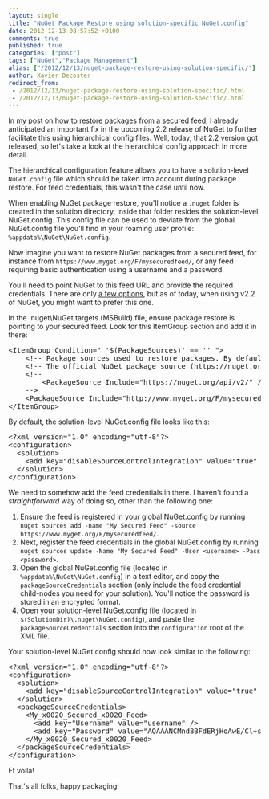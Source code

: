 ```yaml
---
layout: single
title: "NuGet Package Restore using solution-specific NuGet.config"
date: 2012-12-13 08:57:52 +0100
comments: true
published: true
categories: ["post"]
tags: ["NuGet","Package Management"]
alias: ["/2012/12/13/nuget-package-restore-using-solution-specific/"]
author: Xavier Decoster
redirect_from:
 - /2012/12/13/nuget-package-restore-using-solution-specific/.html
 - /2012/12/13/nuget-package-restore-using-solution-specific/.html
---
```

<p>In my post on <a href="/nuget-package-restore-from-a-secured-feed">how to restore packages from a secured feed</a>, I already anticipated an important fix in the upcoming 2.2 release of NuGet to further facilitate this using hierarchical config files. Well, today, that 2.2 version got released, so let's take a look at the hierarchical config approach in more detail.</p>

<p>The hierarchical configuration feature allows you to have a solution-level <code>NuGet.config</code> file which should be taken into account during package restore. For feed credentials, this wasn't the case until now.</p>

<p>When enabling NuGet package restore, you'll notice a <code>.nuget</code> folder is created in the solution directory. Inside that folder resides the solution-level NuGet.config. This config file can be used to deviate from the global NuGet.config file you'll find in your roaming user profile: <code>%appdata%\NuGet\NuGet.config</code>.</p>

<p>Now imagine you want to restore NuGet packages from a secured feed, for instance from <code>https://www.myget.org/F/mysecuredfeed/</code>, or any feed requiring basic authentication using a username and a password.</p>

<p>You'll need to point NuGet to this feed URL and provide the required credentials. There are only <a href="/nuget-package-restore-from-a-secured-feed">a few options</a>, but as of today, when using v2.2 of NuGet, you might want to prefer this one.</p>

<p>In the .nuget\NuGet.targets (MSBuild) file, ensure package restore is pointing to your secured feed. Look for this ItemGroup section and add it in there:</p>

<pre class="brush: xml;auto-links:false;toolbar:false;">
&lt;ItemGroup Condition=" '$(PackageSources)' == '' "&gt;
    &lt;!-- Package sources used to restore packages. By default, registered sources under %APPDATA%\NuGet\NuGet.Config will be used --&gt;
    &lt;!-- The official NuGet package source (https://nuget.org/api/v2/) will be excluded if package sources are specified and it does not appear in the list --&gt;
    &lt;!--
        &lt;PackageSource Include="https://nuget.org/api/v2/" /&gt;
    --&gt;
    &lt;PackageSource Include="http://www.myget.org/F/mysecuredfeed/" /&gt;
&lt;/ItemGroup&gt;
</pre>

<p>By default, the solution-level NuGet.config file looks like this:</p>

<pre class="brush: xml;auto-links:false;toolbar:false;">
&lt;?xml version="1.0" encoding="utf-8"?&gt;
&lt;configuration&gt;
  &lt;solution&gt;
    &lt;add key="disableSourceControlIntegration" value="true" /&gt;
  &lt;/solution&gt;
&lt;/configuration&gt;
</pre>

<p>We need to somehow add the feed credentials in there. I haven't found a <em>straightforward</em> way of doing so, other than the following one:</p>

<ol>
<li>Ensure the feed is registered in your global NuGet.config by running <br/><code>nuget sources add -name "My Secured Feed" -source https://www.myget.org/F/mysecuredfeed/</code>.</li>
<li>Next, register the feed credentials in the global NuGet.config by running <br/><code>nuget sources update -Name "My Secured Feed" -User &lt;username&gt; -Pass &lt;password&gt;</code>.</li>
<li>Open the global NuGet.config file (located in <code>%appdata%\NuGet\NuGet.config</code>) in a text editor, and copy the <code>packageSourceCredentials</code> section (only include the feed credential child-nodes you need for your solution). You'll notice the password is stored in an encrypted format.</li>
<li>Open your solution-level NuGet.config file (located in <code>$(SolutionDir)\.nuget\NuGet.config</code>), and paste the <code>packageSourceCredentials</code> section into the <code>configuration</code> root of the XML file.</li>
</ol>

<p>Your solution-level NuGet.config should now look similar to the following:</p>

<pre class="brush: xml;auto-links:false;toolbar:false;">
&lt;?xml version="1.0" encoding="utf-8"?&gt;
&lt;configuration&gt;
  &lt;solution&gt;
    &lt;add key="disableSourceControlIntegration" value="true" /&gt;
  &lt;/solution&gt;
  &lt;packageSourceCredentials&gt;
    &lt;My_x0020_Secured_x0020_Feed&gt;
      &lt;add key="Username" value="username" /&gt;
      &lt;add key="Password" value="AQAAANCMnd8BFdERjHoAwE/Cl+sBAAAAtA/nIrdkAEaYf19cCBs6wgAAAAACAAAAAAAQZgAAAAEAACAAAABCszDHAgQ2OZASfFIGGmQKUTa4SwEqM9erKl1WoHsZDAAAAAAOgAAAAAIAACAAAACMsh26fEmwHSPz3DTzcEGuk+V/CjlAZWb2s5t2Tcr22BAAAADrMOh0Yn8FaydTiyWKIWD9QAAAAB9o2+fEdSaztWNgzjU1eBnI/aOjR95kKaJYMqF2d3LaOri6QUZ40Zm9kqa0RC/DkTTSMAr5DOES2dt0OmdiNi0=" /&gt;
    &lt;/My_x0020_Secured_x0020_Feed&gt;
  &lt;/packageSourceCredentials&gt;
&lt;/configuration&gt;
</pre>

<p>Et voilà! </p>

<p>That's all folks, happy packaging!</p>
